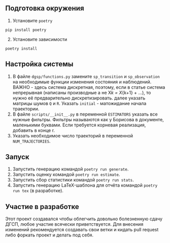 ## Подготовка окружения

1. Установите `poetry`

```shell
pip install poetry
```

2. Установите зависимости

```shell
poetry install
```

## Настройка системы

1. В файле `dgsp/functions.py` замените `sp_transition` и `sp_observation` на необходимые функции изменения состояния и наблюдений. ВАЖНО - здесь система дискретная, поэтому, если в статье система непрерывная (написаны производные а не X*k = X*{k+1} + ...), то нужно её предварительно дискретизировать. далее указать матрицы шумов `Q` и `R`. Указать `initial` - матожидание начала траектории.
2. В файле `scripts/__init__.py` в переменной `ESTIMATORS` указать все нужные фильтры. Фильтры называются как у Борисова в документе, маленькими буквами. Если требуется корневая реализация, добавить в конце r.
3. Указать необходимое число траекторий в переменной `NUM_TRAJECTORIES`.

## Запуск

1. Запустить генерацию командой `poetry run generate`.
2. Запустить оценку командой `poetry run estimate`.
3. Запустить сбор статистики командой `poetry run stats`.
4. Запустить генерацию LaTeX-шаблона для отчёта командой `poetry run tex` (в разработке).

## Участие в разработке

Этот проект создавался чтобы облегчить довольно болезненную сдачу ДГСП, любое участие всячески приветствуется. Для внесения изменений рекомендуется создавать свои ветки и кидать pull request либо форкать проект и делать под себя.
